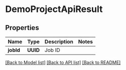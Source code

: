 # DemoProjectApiResult

## Properties
Name | Type | Description | Notes
------------ | ------------- | ------------- | -------------
**jobId** | **UUID** | Job ID | 

[[Back to Model list]](../README.md#documentation-for-models) [[Back to API list]](../README.md#documentation-for-api-endpoints) [[Back to README]](../README.md)


